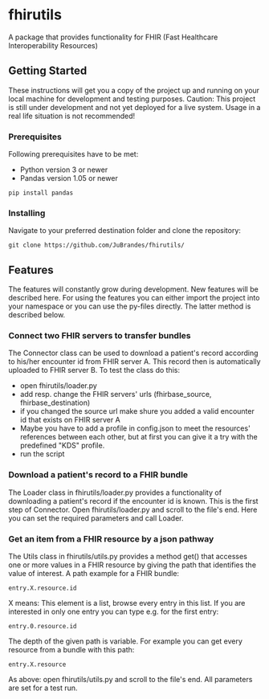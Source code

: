 # fhirutils
A package that provides functionality for FHIR (Fast Healthcare Interoperability Resources)

## Getting Started
These instructions will get you a copy of the project up and running on your local machine for development and testing purposes. Caution: This project is still under development and not yet deployed for a live system. Usage in a real life situation is not recommended!

### Prerequisites
Following prerequisites have to be met:
- Python version 3 or newer
- Pandas version 1.05 or newer 
```
pip install pandas
```

### Installing
Navigate to your preferred destination folder and clone the repository:
```
git clone https://github.com/JuBrandes/fhirutils/
```

## Features
The features will constantly grow during development. New features will be described here.
For using the features you can either import the project into your namespace or you can use the py-files directly. The latter method is described below.

### Connect two FHIR servers to transfer bundles
The Connector class can be used to download a patient's record according to his/her encounter id from FHIR server A. This record then is automatically uploaded to FHIR server B. To test the class do this:
- open fhirutils/loader.py
- add resp. change the FHIR servers' urls (fhirbase_source, fhirbase_destination)
- if you changed the source url make shure you added a valid encounter id that exists on FHIR server A
- Maybe you have to add a profile in config.json to meet the resources' references between each other, but at first you can give it a try with the predefined "KDS" profile.
- run the script

### Download a patient's record to a FHIR bundle
The Loader class in fhirutils/loader.py provides a functionality of downloading a patient's record if the encounter id is known. This is the first step of Connector.
Open fhirutils/loader.py and scroll to the file's end. Here you can set the required parameters and call Loader. 


### Get an item from a FHIR resource by a json pathway
The Utils class in fhirutils/utils.py provides a method get() that accesses one or more values in a FHIR resource by giving the path that identifies the value of interest.
A path example for a FHIR bundle:
```
entry.X.resource.id
```
X means: This element is a list, browse every entry in this list. If you are interested in only one entry you can type e.g. for the first entry:
```
entry.0.resource.id
```
The depth of the given path is variable. For example you can get every resource from a bundle with this path:
```
entry.X.resource
```
As above: open fhirutils/utils.py and scroll to the file's end. All parameters are set for a test run.
